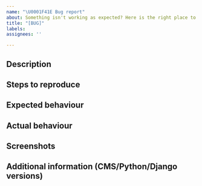 ```yaml
---
name: "\U0001F41E Bug report"
about: Something isn't working as expected? Here is the right place to report.
title: "[BUG]"
labels:
assignees: ''

---
```


<!--
Please fill in each section below, otherwise, your issue will be closed.
This info allows django CMS maintainers to diagnose (and fix!) your issue
as quickly as possible.
-->

## Description

<!--
If this is a security issue stop immediately and follow the instructions at:
http://docs.django-cms.org/en/latest/contributing/development-policies.html#reporting-security-issues
-->

## Steps to reproduce

<!--
Clear steps describing how to reproduce the issue.
Steps to reproduce the behavior:
1. Go to '...'
2. Click on '....'
3. Scroll down to '....'
4. See error
-->

## Expected behaviour

<!--
A clear and concise description of what you expected to happen.
-->

## Actual behaviour

<!--
A clear and concise description of what is actually happening.
-->

## Screenshots

<!--If applicable, add screenshots to help explain your problem.
-->

## Additional information (CMS/Python/Django versions)

<!--
Add any other context about the problem such as environment,
CMS/Python/Django versions, logs etc. here.
-->
